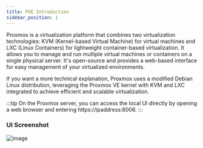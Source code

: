 ```yaml
---
title: PVE Introduction
sidebar_position: 1
---
```


Proxmox is a virtualization platform that combines two virtualization technologies: KVM (Kernel-based Virtual Machine) for virtual machines and LXC (Linux Containers) for lightweight container-based virtualization. It allows you to manage and run multiple virtual machines or containers on a single physical server. It's open-source and provides a web-based interface for easy management of your virtualized environments. 

If you want a more technical explanation, Proxmox uses a modified Debian Linux distribution, leveraging the Proxmox VE kernel with KVM and LXC integrated to achieve efficient and scalable virtualization.

:::tip 
On the Proxmox server, you can access the local UI directly by opening a web browser and entering https://ipaddress:8006.
:::

### UI Screenshot

![image](https://storj.aaronburt.co.uk/BEAST/1707870399/brave_VpfR6uqBZL.png)